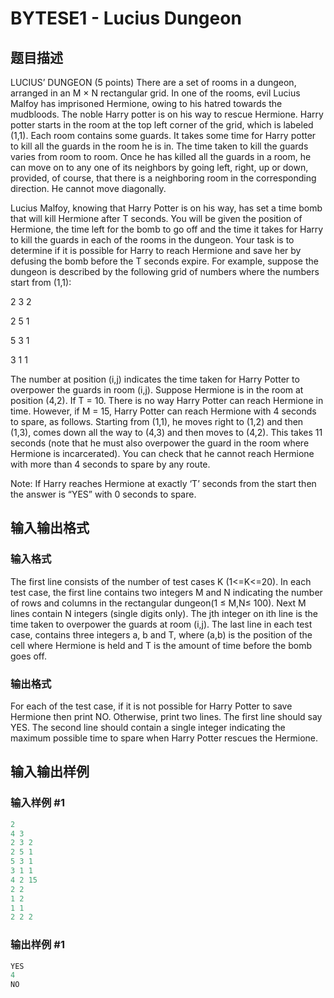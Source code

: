 # BYTESE1 - Lucius Dungeon

## 题目描述

LUCIUS’ DUNGEON (5 points) There are a set of rooms in a dungeon, arranged in an M × N rectangular grid. In one of the rooms, evil Lucius Malfoy has imprisoned Hermione, owing to his hatred towards the mudbloods. The noble Harry potter is on his way to rescue Hermione. Harry potter starts in the room at the top left corner of the grid, which is labeled (1,1). Each room contains some guards. It takes some time for Harry potter to kill all the guards in the room he is in. The time taken to kill the guards varies from room to room. Once he has killed all the guards in a room, he can move on to any one of its neighbors by going left, right, up or down, provided, of course, that there is a neighboring room in the corresponding direction. He cannot move diagonally.

Lucius Malfoy, knowing that Harry Potter is on his way, has set a time bomb that will kill Hermione after T seconds. You will be given the position of Hermione, the time left for the bomb to go off and the time it takes for Harry to kill the guards in each of the rooms in the dungeon. Your task is to determine if it is possible for Harry to reach Hermione and save her by defusing the bomb before the T seconds expire. For example, suppose the dungeon is described by the following grid of numbers where the numbers start from (1,1):

2 3 2

2 5 1

5 3 1

3 1 1

The number at position (i,j) indicates the time taken for Harry Potter to overpower the guards in room (i,j). Suppose Hermione is in the room at position (4,2). If T = 10. There is no way Harry Potter can reach Hermione in time. However, if M = 15, Harry Potter can reach Hermione with 4 seconds to spare, as follows. Starting from (1,1), he moves right to (1,2) and then (1,3), comes down all the way to (4,3) and then moves to (4,2). This takes 11 seconds (note that he must also overpower the guard in the room where Hermione is incarcerated). You can check that he cannot reach Hermione with more than 4 seconds to spare by any route.

Note: If Harry reaches Hermione at exactly ‘T’ seconds from the start then the answer is “YES” with 0 seconds to spare.

## 输入输出格式

### 输入格式

The first line consists of the number of test cases K (1<=K<=20). In each test case, the first line contains two integers M and N indicating the number of rows and columns in the rectangular dungeon(1 ≤ M,N≤ 100). Next M lines contain N integers (single digits only). The jth integer on ith line is the time taken to overpower the guards at room (i,j). The last line in each test case, contains three integers a, b and T, where (a,b) is the position of the cell where Hermione is held and T is the amount of time before the bomb goes off.

### 输出格式

For each of the test case, if it is not possible for Harry Potter to save Hermione then print NO. Otherwise, print two lines. The first line should say YES. The second line should contain a single integer indicating the maximum possible time to spare when Harry Potter rescues the Hermione.

## 输入输出样例

### 输入样例 #1

```cpp
2
4 3 
2 3 2
2 5 1
5 3 1
3 1 1
4 2 15
2 2
1 2
1 1
2 2 2
```


### 输出样例 #1

```cpp
YES
4
NO
```



